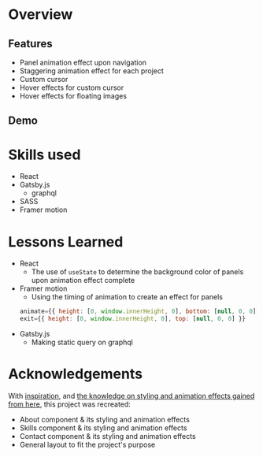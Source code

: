 # Overview

## Features
- Panel animation effect upon navigation
- Staggering animation effect for each project
- Custom cursor
- Hover effects for custom cursor
- Hover effects for floating images

## Demo

# Skills used
- React
- Gatsby.js
    - graphql
- SASS
- Framer motion
# Lessons Learned
- React
    - The use of ```useState``` to determine the background color of panels upon animation effect complete
- Framer motion 
    - Using the timing of animation to create an effect for panels
    ``` JavaScript
    animate={{ height: [0, window.innerHeight, 0], bottom: [null, 0, 0] }}
    exit={{ height: [0, window.innerHeight, 0], top: [null, 0, 0] }}
    ```
- Gatsby.js
    - Making static query on graphql

# Acknowledgements
With [inspiration](https://loerarchitecten.com/en/projects/), and [the knowledge on styling and animation effects gained from here](https://www.youtube.com/watch?v=qvFLjZvz5Mw&t=2732s), this project was recreated:
* About component & its styling and animation effects
* Skills component & its styling and animation effects
* Contact component & its styling and animation effects
* General layout to fit the project's purpose
